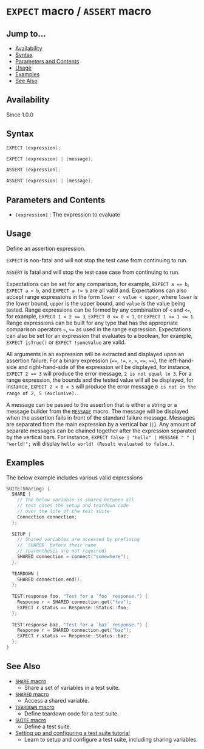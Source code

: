 # `EXPECT` macro / `ASSERT` macro

## Jump to...
- [Availability](#Availability)
- [Syntax](#Syntax)
- [Parameters and Contents](#Parameters-and-Contents)
- [Usage](#Usage)
- [Examples](#Examples)
- [See Also](#See-Also)

## Availability
Since 1.0.0

## Syntax
``` C++
EXPECT [expression];

EXPECT [expression] | [message];

ASSERT [expression];

ASSERT [expression] | [message];
```

## Parameters and Contents
- `[expression]` : The expression to evaluate

## Usage

Define an assertion expression.

`EXPECT` is non-fatal and will not stop the test case from continuing to run.

`ASSERT` is fatal and will stop the test case case from continuing to run.

Expectations can be set for any comparison, for example,
`EXPECT a == b`, `EXPECT a < b`, and `EXPECT a != b` are all valid and.
Expectations can also accept range expressions in the form
`lower < value < upper`, where `lower` is the lower bound, `upper` is the upper
bound, and `value` is the value being tested.
Range expressions can be formed by any combination of `<` and `<=`, for example,
`EXPECT 1 < 2 <= 3`, `EXPECT 0 <= 0 < 1`, or `EXPECT 1 <= 1 <= 1`.
Range expressions can be built for any type that has the appropriate comparison
operators `<`, `<=` as used in the range expression.
Expectations can also be set for an expression that evaluates to a boolean,
for example, `EXPECT isTrue()` or `EXPECT !someValue` are valid.

All arguments in an expression will be extracted and displayed upon an assertion
failure.
For a binary expression (`==`, `!=`, `<`, `>`, `<=`, `>=`), the left-hand-side
and right-hand-side of the expression will be displayed, for instance,
`EXPECT 2 == 3` will produce the error message, `2 is not equal to 3`.
For a range expression, the bounds and the tested value will all be displayed,
for instance, `EXPECT 2 < 0 < 5` will produce the error message
`0 is not in the range of 2, 5 (exclusive).`.

A message can be passed to the assertion that is either a string or a message
builder from the [`MESSAGE`](../Macros/MESSAGE.md) macro.
The message will be displayed when the assertion fails in front of the standard
failure message.
Messages are separated from the main expression by a vertical bar (`|`).
Any amount of separate messages can be chained together after the expression
separated by the vertical bars.
For instance, `EXPECT false | "hello" | MESSAGE " " | "world!";` will display
`hello world! (Result evaluated to false.)`.

## Examples

The below example includes various valid expressions
``` C++
SUITE(Sharing) {
  SHARE {
    // The below variable is shared between all
    // test cases the setup and teardown code
    // over the life of the test suite
    Connection connection;
  };
  
  SETUP {
    // Shared variables are accessed by prefixing
    // `SHARED` before their name
    // (parenthesis are not required)
    SHARED connection = connect("somewhere");
  };
  
  TEARDOWN {
    SHARED connection.end();
  };
  
  TEST(response foo, "Test for a `foo` response.") {
    Response r = SHARED connection.get("foo");
    EXPECT r.status == Response::Status::foo;
  };
  
  TEST(response baz, "Test for a `baz` response.") {
    Response r = SHARED connection.get("baz");
    EXPECT r.status == Response::Status::baz;
  };
}
```

## See Also

- [`SHARE` macro](SHARE.md)
  - Share a set of variables in a test suite.
- [`SHARED` macro](SHARED.md)
  - Access a shared variable.
- [`TEARDOWN` macro](TEARDOWN.md)
  - Define teardown code for a test suite.
- [`SUITE` macro](SUITE.md)
  - Define a test suite.
- [Setting up and configuring a test suite tutorial](../../Tutorials/Test-Suite.md)
  - Learn to setup and configure a test suite, including sharing variables.
